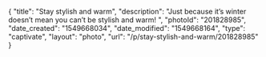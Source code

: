 {
    "title": "Stay stylish and warm",
    "description": "Just because it’s winter doesn’t mean you can’t be stylish and warm! ",
    "photoId": "201828985",
    "date_created": "1549668034",
    "date_modified": "1549668164",
    "type": "captivate",
    "layout": "photo",
    "url": "\/p\/stay-stylish-and-warm\/201828985"
}
